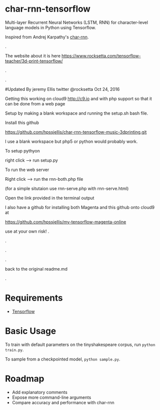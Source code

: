 # char-rnn-tensorflow
Multi-layer Recurrent Neural Networks (LSTM, RNN) for character-level language models in Python using Tensorflow.

Inspired from Andrej Karpathy's [char-rnn](https://github.com/karpathy/char-rnn).


.

The website about it is here https://www.rocksetta.com/tensorflow-teacher/3d-print-tensorflow/

.

.


#Updated By jeremy Ellis twitter @rocksetta 
Oct 24, 2016

Getting this working on cloud9 http://c9.io and with php support so that it can be done from a web page

Setup by making a blank workspace and running the setup.sh bash file.

Install this github 



https://github.com/hpssjellis/char-rnn-tensorflow-music-3dprinting.git

I use a blank workspace but php5 or python would probably work.

To setup pythyon

right click --> run setup.py

To run the web server 

Right click --> run the rnn-both.php file

(for a simple situtaion use rnn-serve.php with rnn-serve.html)

Open the link provided in the terminal output


I also have a github for installing both Magenta and this github onto cloud9 at


https://github.com/hpssjellis/my-tensorflow-magenta-online



use at your own risk!
.

.

.

.

back to the original readme.md

.



# Requirements
- [Tensorflow](http://www.tensorflow.org)

# Basic Usage
To train with default parameters on the tinyshakespeare corpus, run `python train.py`.

To sample from a checkpointed model, `python sample.py`.
# Roadmap
- Add explanatory comments
- Expose more command-line arguments
- Compare accuracy and performance with char-rnn
